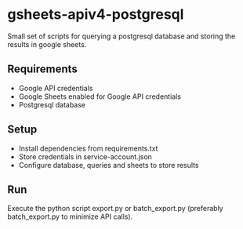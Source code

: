 # gsheets-apiv4-postgresql
Small set of scripts for querying a postgresql database and storing the results in google sheets.

## Requirements
* Google API credentials
* Google Sheets enabled for Google API credentials
* Postgresql database

## Setup
* Install dependencies from requirements.txt
* Store credentials in service-account.json
* Configure database, queries and sheets to store results

## Run
Execute the python script export.py or batch_export.py (preferably batch_export.py to minimize API calls).